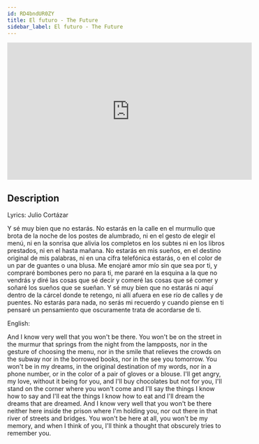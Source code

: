 ```yaml
---
id: RD4bndUR0ZY
title: El futuro - The Future
sidebar_label: El futuro - The Future
---
```


<iframe
  width="560"
  height="315"
  src="https://www.youtube.com/embed/RD4bndUR0ZY"
  title="YouTube video player"
  frameborder="0"
  allow="accelerometer; autoplay; clipboard-write; encrypted-media; gyroscope; picture-in-picture; web-share"
  referrerpolicy="strict-origin-when-cross-origin"
  allowfullscreen
></iframe>

## Description

Lyrics: Julio Cortázar

Y sé muy bien que no estarás.
No estarás en la calle
en el murmullo que brota de la noche
de los postes de alumbrado,
ni en el gesto de elegir el menú,
ni en la sonrisa que alivia los completos en los subtes
ni en los libros prestados,
ni en el hasta mañana.
No estarás en mis sueños,
en el destino original de mis palabras,
ni en una cifra telefónica estarás,
o en el color de un par de guantes
o una blusa.
Me enojaré
amor mío
sin que sea por ti,
y compraré bombones
pero no para ti,
me pararé en la esquina
a la que no vendrás
y diré las cosas que sé decir
y comeré las cosas que sé comer
y soñaré los sueños que se sueñan.
Y sé muy bien que no estarás
ni aquí dentro de la cárcel donde te retengo,
ni allí afuera
en ese río de calles y de puentes.
No estarás para nada,
no serás mi recuerdo
y cuando piense en ti
pensaré un pensamiento
que oscuramente trata de acordarse de ti.

English:

And I know very well that you won't be there.
You won't be on the street
in the murmur that springs from the night
from the lampposts,
nor in the gesture of choosing the menu,
nor in the smile that relieves the crowds on the subway
nor in the borrowed books,
nor in the see you tomorrow.
You won't be in my dreams,
in the original destination of my words,
nor in a phone number,
or in the color of a pair of gloves
or a blouse.
I'll get angry,
my love,
without it being for you,
and I'll buy chocolates
but not for you,
I'll stand on the corner
where you won't come
and I'll say the things I know how to say
and I'll eat the things I know how to eat
and I'll dream the dreams that are dreamed.
And I know very well that you won't be there
neither here inside the prison where I'm holding you,
nor out there
in that river of streets and bridges. You won't be here at all,
you won't be my memory,
and when I think of you,
I'll think a thought
that obscurely tries to remember you.
